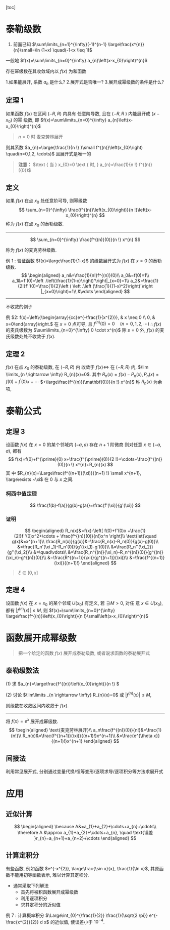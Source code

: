 [toc]

# 泰勒级数

1.   前面已知 $\sum\limits_{n=1}^{\infty}(-1)^{n-1} \large\frac{x^{n}}{n}\small=\ln (1+x) \quad(-1<x \leq 1)$

一般地 $f(x)=\sum\limits_{n=0}^{\infty} a_{n}\left(x-x_{0}\right)^{n}$

存在幂级数在其收敛域内以 $f(x)$ 为和函数

1.如果能展开, 系数 $a_{n}$ 是什么?
2.展开式是否唯一?
3.展开成幂级数的条件是什么?

## 定理 1 

如果函数 $f(x)$ 在区间 $(-R, R)$ 内具有 任意阶导数, 且在 $(-R, R~)$ 内能展开成 $\left(x-x_{0}\right)$ 的幂 级数, 即 $f(x)=\sum\limits_{n=0}^{\infty} a_{n}\left(x-x_{0}\right)^{n}$

>   $n=0$ 时 麦克劳林展开

则其系数 $a_{n}=\large{\frac{1}{n !} }\small f^{(n)}\left(x_{0}\right) \quad(n=0,1,2, \cdots)$ 且展开式是唯一的

>   **注意：** $\text { 当 } x_{0}=0 \text { 时, } a_{n}=\frac{1}{n !} f^{(n)}({0})$

## 定义

如果 $f(x)$ 在点 $x_{0}$ 处任意阶可导, 则幂级数 
$$
\sum_{n=0}^{\infty} \frac{f^{(n)}\left(x_{0}\right)}{n !}\left(x-x_{0}\right)^{n}
$$
 称为 $f(x)$ 在点 $x_{0}$ 的泰勒级数. 

---

$$
\sum_{n=0}^{\infty} \frac{f^{(n)}(0)}{n !} x^{n}
$$

 称为 $f(x)$ 的麦克劳林级数.



例 1 : 验证函数 $f(x)=\large\frac{1}{1-x}$ 的级数展开式为 $f(x)$ 在 $x=0$ 的泰勒级数.
$$
\begin{aligned}
	a_n&=\frac{1}{n!}f^{(n)}(0)\\
	a_0&=f(0)=1\\
	a_1&=f'(0)=\left .\left(\frac{1}{1-x}\right)'\right|_{x=0}=1\\
	a_2&=\frac{1}{2!}f''(0)=\frac{1}{2}\left ( \left .\left (\frac{1}{(1-x)^2}\right)'\right |_{x=0}\right)=1\\
	&\vdots
\end{aligned}
$$

---

不收敛的例子

例 $2: f(x)=\left\{\begin{array}{cc}e^{-\frac{1}{x^{2}}}, & x \neq 0 \\ 0, & x=0\end{array}\right.$
在 $x=0$ 点可导, 且 $f^{(n)}(0)=0 \quad(n=0,1,2, \cdots)$
$\therefore f(x)$ 的麦氏级数为 $\sum\limits_{n=0}^{\infty} 0 \cdot x^{n}$
除 ${s}={0}$ 外, $f(x)$ 的麦氏级数处处不收敛于 $f(x)$.

## 定理 2

$f(x)$ 在点 $x_{0}$ 的泰勒级数, 在 $(-R, R)$ 内 收敛于 $f(x) \Leftrightarrow$ 在 $(-R, R)$ 内, $\lim \limits_{n \rightarrow \infty} R_{n}(x)=0$. 其中 ${R}_{n}({x})={f}({x})-{P}_{n}({x}), {P}_{n}({x})={f}({0})+{f}^{\prime}({0}) {x}+\cdots$ $+\large\frac{f^{(n)}(\mathbf{0})}{n !} x^{n}$ 称 $R_{n}(x)$ 为余项,

# 泰勒公式

## 定理 3

设函数 $f(x)$ 在 $x=0$ 的某个邻域内 $(-a, a)$ 存在 $n+1$ 阶微商 则对任意 $x \in(-a, a)$, 都有
$$
f(x)=f(0)+f^{\prime}(0) x+\frac{f^{\prime}(0)}{2 !}+\cdots+\frac{f^{(n)}(0)}{n !} x^{n}+R_{n}(x)
$$
其 中 $R_{n}(x)=\Large\frac{f^{(n+1)}(\xi)}{(n+1) !} \small x^{n+1}, \large\exists ~\xi$ 在 $0$ 与 $x$ 之间.



### 柯西中值定理

$$
\frac{f(b)-f(a)}{g(b)-g(a)}=\frac{f'(\xi)}{g'(\xi)}
$$

### 证明

$$
\begin{aligned}
			R_n(x)&=f(x)-\left[ f(0)+f'(0)x +\frac{1}{2!}f''(0)x^2+\cdots + \frac{f^{(n)}(0)}{n!}x^n  \right]\\
			\text{let}\quad g(x)&=x^{n+1}\\
			\frac{R_n(x)}{g(x)}&=\frac{R_n(x)-R_n(0)}{g(x)-g(0)}\\
			&=\frac{R_n'(\xi _1)-R_n'(0)}{g'(\xi_1)-g'(0)}\\
			&=\frac{R_n''(\xi_2)}{g''(\xi_2)}\\
			&=\quad\vdots\\
			&=\frac{R_n^{(n)}{\xi_n}-R_n^{(n)}(0)}{g^{(n)}(\xi_n)-g^{(n)}(0)}\\
			&=\frac{R^{(n+1)}(\xi)}{g^{(n+1)}(\xi)}\\
			&=\frac{f^{(n+1)}(\xi)}{(n+1)!}
	\end{aligned}
$$

>   $\xi\in[0,x]$

## 定理 4

设函数 $f(x)$ 在 $x=x_{0}$ 的某个邻域 $U\left(x_{0}\right)$ 有定义, 若 $\exists M>0$, 对任 意 $x \in {U}\left(x_{0}\right)$, 都有 $\left|f^{(n)}(x)\right| \leq M$, 则 $f(x)=\sum\limits_{n=0}^{\infty} \large\frac{f^{(n)}\left(x_{0}\right)}{n !}\small\left(x-x_{0}\right)^{n}$

# 函数展开成幂级数

>   把一个给定的函数 $f(x)$ 展开成泰勒级数, 或者说求函数的泰勒展开式

## 泰勒级数法

(1) 求 $a_{n}=\large\frac{f^{(n)}\left(x_{0}\right)}{n !} $

(2) 讨论 $\lim\limits _{n \rightarrow \infty} R_{n}(x)=0$ 或 $\left|f^{(n)}(x)\right| \leq M$,

则级数在收敛区间内收敛于 $f(x)$.

---

将 $f(x)=e^{x}$ 展开成幂级数.
$$
\begin{aligned}
\text{麦克劳林展开}\\
a_n\frac{f^{(n)}(0)}{n!}&=\frac{1}{n!}\\
R_n(x)&=\frac{f^{(n+1)}(\xi)}{(n+1)!}x^{n+1}\\
&=\frac{e^{\theta x}}{(n+1)!}x^{n+1}
\end{aligned}
$$

## 间接法

利用常见展开式, 分别通过变量代换/恒等变形/逐项求导/逐项积分等方法求展开式



# 应用

## 近似计算

$$
\begin{aligned}
\because A&=a_{1}+a_{2}+\cdots+a_{n}+\cdots\\
\therefore A &\approx a_{1}+a_{2}+\cdots+a_{n}, \quad \text{误差 }r_{n}=a_{n+1}+a_{n+2}+\cdots
\end{aligned}
$$


## 计算定积分

有些函数, 例如函数 $e^{-x^{2}}, \large\frac{\sin x}{x}, \frac{1}{\ln x}$, 其原函数不能用初等函数表示, 难以计算其定积分.

+   通常采取下列解法
    +   首先将被积函数展开成幂级数
    +   利用逐项积分
    +   求其定积分的近似值

例 7 : 计算概率积分 $\Large\int_{0}^{\frac{1}{2}} \frac{1}{\sqrt{2 \pi}} e^{-\frac{x^{2}}{2}} d x$ 的近似值, 使误差小于 $10^{-4}$.

